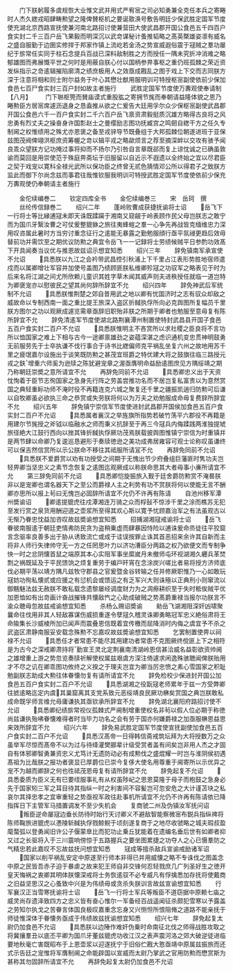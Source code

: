 <!-- { "loadSidebar": true } -->
　　门下朕躬履多虞规恢大业惟文武并用式严宥宻之司必知勇兼全克任本兵之寄睠时人杰久緫戎昭肆畴勲望之隆俾賛枢机之要诞敭涣号敷告明廷少保武胜定国军节度使充湖北京西路宣抚使兼河南北路招讨使兼营田大使武昌郡开国公食邑五千四百户食实封二千三百户岳飞果毅而明深沉以武竒谋秘计蚤推韬略之髙英槩雄姿凛有威名之盛自服勤于边圉实修捍于邦家作镇上流屹若金汤之势宣威遐俗震于冦贼之羣功屡纪于旂常任实同于柱石念提兵百战已深料敌制胜之方而授任一隅未究折冲消难之略郁雄图而弗展慨平世之何时是用蔽自朕心付以国柄参畀事枢之重仍班孤棘之荣近资发纵指示之竒逺辑摧陷廓清之绩庶极用人之效亟成戡乱之图于戏上下交而志同朕方深于注意将相和则士附尔益务于叶心其懋壮猷用服明训可特授枢宻副使依前少保加食邑七百尸食实封三百户封如故主者施行
　　武胜定国军节度使万夀观使奉请制【八月】
　　门下聮枢筦而賛庙谟式重股肱之寄拥节旄而奉朝请益隆体貌之恩乃睠勲臣方居宻席遽沥退身之恳盍推从欲之仁爰告大廷用孚尔众少保枢宻副使武昌郡开国公食邑六千一百户食实封二千六百户岳飞禀资肃毅挺质沉雄方略得古良将之风忠勇有烈丈夫之操奋身许国彯赵士之曼缨励志图功抚臧宫之鸣劒自緫干方之任久专制阃之权惟绩用之殊尤亦恩褒之备至戎骍导节既叠组于大邦孤棘位朝遂进班于亚保兹图茂阀俾翊洪枢庶资筹幄之竒以辑平戎之略歘烦言之荐至摘深衅以交攻有骇予闻良乖众望朕方记功掩过事将抑而不扬尔乃引咎自言章既郤而复上谅忱诚之已确虽敦谕而莫回是用崇使范于殊庭畀斋坛于旧服留以自近示不遐遗以全终始之宜以尽君臣之契于戏宠以寛科全禄光武所以保功臣之终曾无贰色猜情邓公所以得君子之致朕方监此而御下尔尚念兹而事君往哉惟钦服我明训可特授武胜定国军节度使依前少保充万夀观使仍奉朝请主者施行

　　金佗续编巻二
　　钦定四库全书
　　金佗续编巻三
　　宋　岳珂　撰
　　丝纶传信録巻二
　　绍兴二年
　　蓬岭败曹成获捷抚谕将士诏
　　岳飞下一行将士等比縁逋冦未即天诛既蹂躏于湘南又窥觎于岭表顾作民父母岂朕志之敢宁而为国爪牙繄汝曹之可仗爰整貔貅之旅往夷蜂螘之羣一心争先再战皆克缅维忠力深用叹咨属此暑时方当穷讨重念征行之逺能无暴露之勤勉服顔行亟平氛祲更趋后效毋替前功并需饮至之期优议防勲之典宜令岳飞一一记録将士劳绩候贼平日参酌功效髙下开具闻奏当议优与推恩故兹诏示想宜知悉
　　绍兴三年
　　辞免镇南军承宣使不允诏
　　具悉朕以九江之会衿带武昌控引秋浦上下千里占江表形势胜地宿师遣戍而以属卿增壮军容并加使号盖图乃绩顾匪朕私维卿殄冦之功驭军之略表见于时为后来名将江湖之间尤所欣赖儿童识其姓字草木闻其威声则夫进秩授任就临一道岂特为卿褒宠亦以慰彼民之望其尚何辞所辞宜不允
　　绍兴四年
　　辞免神武后军统制不允诏
　　具悉朕惟荆楚之郊自昔用武之地以卿有忧国济时之志有驭众却敌之威故命以专制西南一面之重比提王旅深入盗区折馘执俘所向必克舆图所复幅员千里朕方图尔之功以观厥成遽览需章亟辞旧职殆非朕之所期于卿者也勉服至意毋复有陈所辞宜不允
　　辞免清逺军节度使湖北路荆襄潭州制置使特封武昌县开国子食邑五百户食实封二百户不允诏
　　具悉朕惟明主不吝赏所以求社稷之臣良将不言功所以恤国家之难上下相与古今一途卿禀雄劲之姿蕴深湛之虑识通机变忠贯神明鼓勇无前服劳先于士卒执谦不伐行事合于诗书比緫偏师克平祸乱坐复六州之故地用苏千里之疲氓嘉尔设施出于谈笑既防勲之甚茂宜班爵之特优建大将之鼓旗往临三路授元戎之鈇增重六师奚为逊牍之陈犹避宠章之渥亟膺明命益励逺图庶见方隅绥靖之期乃称朝廷崇奬之意所请宜不允
　　再辞免同前不允诏
　　具悉卿忠义出于天资忱恂着于臣节志徇国家之急身先行阵之劳盖尝推功名而不居岂复私富贵以为意然赏国之典轻重眎功师不淹时役不再籍连克六城之聚复还千里之疆振凯遄归防勲可后谦以自牧卿虽必欲执三命之恭赏或失劳朕将何以为万夫之劝勉服成命毋复费辞所辞宜不允
　　绍兴五年
　　辞免镇宁崇信军节度使进封武昌郡开国侯加食邑五百户食实封二百户不允诏
　　具悉属者襄汉之举旌旗所指势若破竹荡平六郡役不再籍是用建尔节旄授之斧钺以临融水之师而秉义抗辞至于再三今冦兵内侮蹂践两淮独提虓旅径絶大江鼓行西向以挫其锋折馘执俘厥功茂焉朕载披舆图惟镇宁崇信为时重镇并是两节肆以命卿乃复逡巡恳避形于奏牍徳逊之美功成弗居雍容可观士论称叹虽谦终可以保吉然信赏所以示公朕命不移往其祗服所请冝不允
　　再辞免同前不允诏
　　具悉朕不爱爵赏以劝有功授受之间期于无愧出节少府叠组巨藩匪时隽功夫岂轻畀卿当坚忠义之素节念恢复之逺图迄观厥成以称朕命思其大者毋事小亷所请宜不允
　　第三辞免同前不允诏
　　具悉卿恺旋振旅入觐于廷舍爵防勲赏不淹晷朕非以是宠卿也谓名器天下之至公而爵禄人主之利势有功不赏朕将何以使能无言不酬卿亦思所以报上茍曰无愧岂必固辞所请宜不允仍不许再有陈请
　　自池州移军潭州奬谕诏
　　卿逺提貔虎往戍潭湘连万骑之众而桴鼔不惊涉千里之涂而樵苏无犯至发行赏之泉货用酬迎道之壶浆所至得其欢心斯以寛予忧顾嘉治军之有法虽观古以无惭乃眷忠忱益加咨叹故兹奬谕想宜知悉
　　招捕湖湘冦戒谕将士诏
　　岳飞眷彼南服逺于朝廷吏情弗防民贪为盗稍乗虚而肆暴因恃险以逋诛爰命烝徒往平狡窟言念驱率良善多出于胁从诱致流亡或成于诖误按罪止诛其首恶招来余许其自新而主将非人师行失律帅守无一方之任罔思叶力以济功漕臣分两路之权乃欲便文而专制争快一时之忿阴懐首鼠之端原其本心实阻军事坐縻嵗月未撤师屯环视湖湘久纒兵革焚剽之祸既延及于平民馈饷之烦复重劳于编戸旰宵在念涂炭兴嗟比者易将授方济师底伐必期平荡以靖方隅凡兹牧守郡县之官爰暨金谷转输之任并修厥职惟乃一心如敢玩冦妨功徇私懐贰或应援之有愆机会或馈运之有乏军兴大则诛殛以正典刑小则窜流以御魑魅法兹无赦朕不敢私载念遗黎屡经调度财力为之凋瘵耕织至于失时秪俟贼平优加恩恤如有出竒画计奋战摧锋共懐敌忾之心助成破贼之势髙爵重禄当报尔功朕言不渝众聴毋忽故兹戒谕想宜知悉
　　杀杨么赐诏奬谕
　　勑岳飞湖湘阻深奸凶啸聚曩命往伐用非其人轻敌寡谋伤威损重遂令孽冦久稽灵诛卿勇略冠军忠义絶俗肃将王命隃集长沙威棱所加已闻声而震叠恩信既着宜传檄而屈降消时内侮之虞宜予不杀之武盗区肃静南服妥安载念殊勲不忘嘉叹故兹奬谕想宜知悉
　　乞罢制置使畀以祠禄不允诏
　　具悉任才者常患不能尽其用建功者常患不克图厥终傥匪上下之相符是为古今之深戒卿肃持将勤宣王灵北定荆襄南清湖岭恩信甚洽威名益彰欲资帅阃之雄增重上游之势忽览奏牍祈解使权属兹艰虞方深注倚遽求闲逸殊骇聴闻俾朕贻用才不尽之讥在卿乖图功攸终之义揆之于理夫岂宜为卿当厉忠愤之素心雪国家之积耻勉副朕志助成大勲往体眷懐勿复有请所请宜不允
　　辞免检校少保进封开国公加食邑五百户食实封二百户不允诏
　　具悉湖湘之役翫冦老师累年于兹一方受弊卿往摅逺略迄定内虞其巢窟离其支党系致元恶绥靖良民厥功楙矣赏国之典岂朕敢私成命既孚师言维允毋庸谦执其亟钦承所辞宜不允
　　辞免湖北襄阳府路招讨使不允诏
　　具悉卿纪绩旂常视仪孤棘式严阃制增重使权名非茍以假人位必期于称徳尚兹谦执殆咈眷懐难得者时当毕力功名之会有劳于国亦何嫌爵禄之加亟服楙恩益思来效所辞宜不允
　　绍兴六年
　　辞免易武胜定国军节度使宣抚副使加食邑五百户食实封二百户不允诏
　　具悉汉髙帝一日得韩信斋戒筑坛拜为大将授数万之众虽举军尽惊而髙帝不以为过与待绛灌樊郦辈计级受赏者盖有间矣岂非用人杰之才固自有体邪卿智勇兼资忠义尤笃计无遗防动必有成勲伐之盛焜耀一时岂与淮阴侯初遇髙祖为比哉朕之报功者褒显已厚爵位已崇今复侈大使名用尊重于阃寄所以示优异之宠不为越而卿辞之何也徃祗茂恩毋复有请所辞宜不允
　　辞免起复不允诏
　　具悉委质为臣义无有巳要绖服事礼有从权虽陟屺之思恩莫隆于母子而枹鼓之急身必先于国家矧三军之耳目待其指纵一时之利害间不容髪岂可忽安危之大计谨苫块之私哀尔其择忠孝之宜审重轻之势亟视军政往赴事机所请宜不允仍不许再有陈请依已降指挥日下主管军马措置调发不至少失机会
　　复商虢二州及伪镇汝军抚问诏
　　叛臣逆命屡冦边垂长防待时始行天讨卿义不避敌智能察微宻布鋭兵指纵禆将陈师鞠旅进貔虎以慿陵斩馘执俘戮鲸鲵于顷刻遂复商于之地尽收虢略之城夫瑕叔盈麾蝥弧以登勇闻旧许公子偃蒙臯比而犯功止乗丘犹能着在遗编名垂后世有如卿者抑又过之长驱将入于三川震响傍惊于五路握兵之要坐图累捷之功夺人之心已慑羣防之气精忠若此嘉叹不忘故兹抚问想宜知悉
　　冦成等擅杀敌兵宣谕戒励诸军诏
　　国家以削平祸乱安定中原遂至行师本非得已并用威懐之略不专诛伐之图盖念中原之民皆吾赤子迫于暴虐之故来犯王师自非交锋何忍轻戮庶几广列圣好生之徳开皇天悔祸之衷卿其明体朕懐深戒将士务恢逺驭不必专威凡有俘擒悉加存抚将使戴商之旧益坚思汉之心蚤致中兴是为伟绩毋或贪杀失朕训言故兹宣谕想宜知悉
　　行军襄汉正当雪寒抚谕将士诏
　　岳飞一行将士军兵等叛臣不道窃据中原赖七庙之威灵尚存遗泽致四方之忠义皆有奋心惟尔一军备经百战遥闻征杀颇犯雪寒以予露盖之劳知尔执戈之苦眷言体国良极叹嘉重念忘身又兴恻怛所恨阻脩之道路不能亲抚于师徒惟深体于眷懐务亟成于伟绩故兹抚谕想宜知悉
　　绍兴七年
　　辞免起复太尉仍加食邑不允诏
　　具悉朕以边陲作难奸伪乗时命南征北伐之师得战胜攻取之将冀攘羣丑以底丕平卿为国爪牙董兹貔虎功收江汉之表声震河洛之郊大破逆徒进临要地秋毫亡害既昭布于上恩壶浆以迎遂抚宁于旧俗伫戡大憝亟靖中原属兹振旅而还式示告廷之宠惟将军膺制阃之命能辟国以宣威而太尉乃掌武之官用防勲而懋赏斯为甚称其勿固辞所请宜不允
　　再辞免起复太尉仍加食邑不允诏
